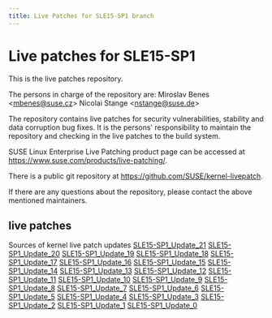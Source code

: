 ```yaml
---
title: Live Patches for SLE15-SP1 branch
---
```

# Live patches for SLE15-SP1
This is the live patches repository.

The persons in charge of the repository are:
Miroslav Benes <[mbenes@suse.cz](mailto:mbenes@suse.cz?subject=SLE15-SP1_Update_21%20branch)>
Nicolai Stange <[nstange@suse.de](mailto:nstange@suse.de?subject=SLE15-SP1_Update_21%20branch)>

The repository contains live patches for security vulnerabilities,
stability and data corruption bug fixes. It is the persons'
responsibility to maintain the repository and checking in the live
patches to the build system.

SUSE Linux Enterprise Live Patching product page can be accessed at
https://www.suse.com/products/live-patching/.

There is a public git repository at
https://github.com/SUSE/kernel-livepatch.

If there are any questions about the repository, please contact the
above mentioned maintainers.


## live patches
Sources of kernel live patch updates [SLE15-SP1_Update_21](https://github.com/SUSE/kernel-livepatch/tree/SLE15-SP1_Update_21) [SLE15-SP1_Update_20](https://github.com/SUSE/kernel-livepatch/tree/SLE15-SP1_Update_20) [SLE15-SP1_Update_19](https://github.com/SUSE/kernel-livepatch/tree/SLE15-SP1_Update_19) [SLE15-SP1_Update_18](https://github.com/SUSE/kernel-livepatch/tree/SLE15-SP1_Update_18) [SLE15-SP1_Update_17](https://github.com/SUSE/kernel-livepatch/tree/SLE15-SP1_Update_17) [SLE15-SP1_Update_16](https://github.com/SUSE/kernel-livepatch/tree/SLE15-SP1_Update_16) [SLE15-SP1_Update_15](https://github.com/SUSE/kernel-livepatch/tree/SLE15-SP1_Update_15) [SLE15-SP1_Update_14](https://github.com/SUSE/kernel-livepatch/tree/SLE15-SP1_Update_14) [SLE15-SP1_Update_13](https://github.com/SUSE/kernel-livepatch/tree/SLE15-SP1_Update_13) [SLE15-SP1_Update_12](https://github.com/SUSE/kernel-livepatch/tree/SLE15-SP1_Update_12) [SLE15-SP1_Update_11](https://github.com/SUSE/kernel-livepatch/tree/SLE15-SP1_Update_11) [SLE15-SP1_Update_10](https://github.com/SUSE/kernel-livepatch/tree/SLE15-SP1_Update_10) [SLE15-SP1_Update_9](https://github.com/SUSE/kernel-livepatch/tree/SLE15-SP1_Update_9) [SLE15-SP1_Update_8](https://github.com/SUSE/kernel-livepatch/tree/SLE15-SP1_Update_8) [SLE15-SP1_Update_7](https://github.com/SUSE/kernel-livepatch/tree/SLE15-SP1_Update_7) [SLE15-SP1_Update_6](https://github.com/SUSE/kernel-livepatch/tree/SLE15-SP1_Update_6) [SLE15-SP1_Update_5](https://github.com/SUSE/kernel-livepatch/tree/SLE15-SP1_Update_5) [SLE15-SP1_Update_4](https://github.com/SUSE/kernel-livepatch/tree/SLE15-SP1_Update_4) [SLE15-SP1_Update_3](https://github.com/SUSE/kernel-livepatch/tree/SLE15-SP1_Update_3) [SLE15-SP1_Update_2](https://github.com/SUSE/kernel-livepatch/tree/SLE15-SP1_Update_2) [SLE15-SP1_Update_1](https://github.com/SUSE/kernel-livepatch/tree/SLE15-SP1_Update_1) [SLE15-SP1_Update_0](https://github.com/SUSE/kernel-livepatch/tree/SLE15-SP1_Update_0)
